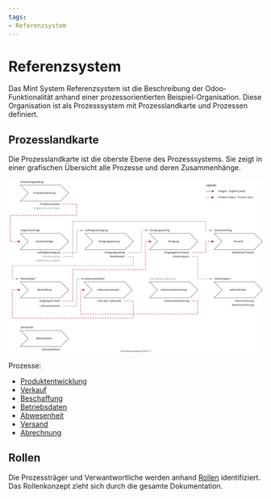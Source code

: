 ```yaml
---
tags:
- Referenzsystem
---
```

# Referenzsystem

Das Mint System Referenzsystem ist die Beschreibung der Odoo-Funktionalität anhand einer prozessorientierten Beispiel-Organisation.
Diese Organisation ist als Prozesssystem mit Prozesslandkarte und Prozessen definiert.

## Prozesslandkarte

Die Prozesslandkarte ist die oberste Ebene des Prozesssystems. Sie zeigt in einer grafischen Übersicht alle Prozesse und deren Zusammenhänge.

![Prozesslandkarte](assets/Prozesslandkarte.svg)

Prozesse:
* [Produktentwicklung](Prozess-Produktentwicklung.md)
* [Verkauf](Prozess-Verkauf.md)
* [Beschaffung](Prozess-Beschaffung.md)
* [Betriebsdaten](Prozess-Betriebsdaten.md)
* [Abwesenheit](Prozess-Abwesenheit.md)
* [Versand](Prozess-Versand.md)
* [Abrechnung](Prozess-Abrechnung.md)

## Rollen

Die Prozessträger und Verwantwortliche werden anhand [Rollen](Rollen.md) identifiziert. Das Rollenkonzept zieht sich durch die gesamte Dokumentation.
